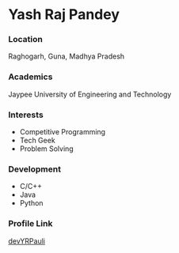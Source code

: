 # Yash Raj Pandey



### Location

Raghogarh, Guna, Madhya Pradesh


### Academics

Jaypee University of Engineering and Technology


### Interests

- Competitive Programming
- Tech Geek
- Problem Solving


### Development

- C/C++
- Java
- Python


### Profile Link

[devYRPauli](https://github.com/devYRPauli)

